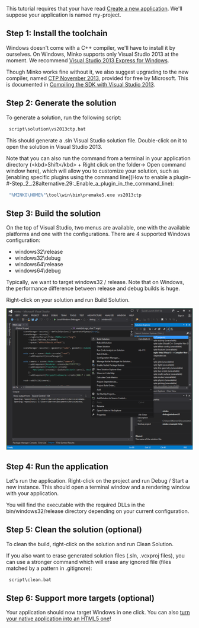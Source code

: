 This tutorial requires that your have read [Create a new application](Create_a_new_application.md). We'll suppose your application is named my-project.

Step 1: Install the toolchain
-----------------------------

Windows doesn't come with a C++ compiler, we'll have to install it by ourselves. On Windows, Minko supports only Visual Studio 2013 at the moment. We recommend [Visual Studio 2013 Express for Windows](http://www.visualstudio.com/en-us/products/visual-studio-express-vs.aspx).

Though Minko works fine without it, we also suggest upgrading to the new compiler, named [CTP November 2013](http://www.microsoft.com/en-us/download/details.aspx?id=41151), provided for free by Microsoft. This is documented in [Compiling the SDK with Visual Studio 2013](Compiling_the_SDK_with_Visual_Studio_2013-#-Step_3:_Updating_the_solution_for_Visual_Studio_2013).

Step 2: Generate the solution
-----------------------------

To generate a solution, run the following script:


```bash
 script\solution\vs2013ctp.bat 
```


This should generate a .sln Visual Studio solution file. Double-click on it to open the solution in Visual Studio 2013.

Note that you can also run the command from a terminal in your application directory (<kbd\>Shift</kbd\> + Right click on the folder-> Open command window here), which will allow you to customize your solution, such as [enabling specific plugins using the command line](How to enable a plugin-#-Step_2_.28alternative.29:_Enable_a_plugin_in_the_command_line):


```bash
 "%MINKO\HOME%"\tool\win\bin\premake5.exe vs2013ctp 
```


Step 3: Build the solution
--------------------------

On the top of Visual Studio, two menus are available, one with the available platforms and one with the configurations. There are 4 supported Windows configuration:

-   windows32\release
-   windows32\debug
-   windows64\release
-   windows64\debug

Typically, we want to target windows32 / release. Note that on Windows, the performance difference between release and debug builds is huge.

Right-click on your solution and run Build Solution.

![](images/Vs2013_build.png "images/Vs2013_build.png")

Step 4: Run the application
---------------------------

Let's run the application. Right-click on the project and run Debug / Start a new instance. This should open a terminal window and a rendering window with your application.

You will find the executable with the required DLLs in the bin/windows32/release directory depending on your current configuration.

Step 5: Clean the solution (optional)
-------------------------------------

To clean the build, right-click on the solution and run Clean Solution.

If you also want to erase generated solution files (.sln, .vcxproj files), you can use a stronger command which will erase any ignored file (files matched by a pattern in .gitignore):


```bash
 script\clean.bat 
```


Step 6: Support more targets (optional)
---------------------------------------

Your application should now target Windows in one click. You can also [turn your native application into an HTML5 one](Targeting_HTML5.md)!

